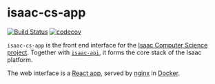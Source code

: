 # isaac-cs-app

[![Build Status](https://travis-ci.com/isaacphysics/isaac-cs-app.svg?branch=master)](https://travis-ci.com/isaacphysics/isaac-cs-app)
[![codecov](https://codecov.io/gh/isaacphysics/isaac-cs-app/branch/master/graph/badge.svg)](https://codecov.io/gh/isaacphysics/isaac-cs-app)

`isaac-cs-app` is the front end interface for the [Isaac Computer Science project](https://isaaccomputerscience.org/about). Together with [`isaac-api`](https://github.com/ucam-cl-dtg/isaac-api), it forms the core stack of the Isaac platform.

The web interface is a [React app](https://github.com/facebook/create-react-app), served by [nginx](https://nginx.org/en/) in [Docker](https://www.docker.com/).
